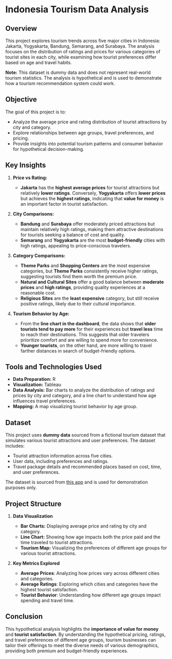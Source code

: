 # Indonesia Tourism Data Analysis

## Overview
This project explores tourism trends across five major cities in Indonesia: Jakarta, Yogyakarta, Bandung, Semarang, and Surabaya. The analysis focuses on the distribution of ratings and prices for various categories of tourist sites in each city, while examining how tourist preferences differ based on age and travel habits.

**Note:** This dataset is dummy data and does not represent real-world tourism statistics. The analysis is hypothetical and is used to demonstrate how a tourism recommendation system could work.

## Objective
The goal of this project is to:
- Analyze the average price and rating distribution of tourist attractions by city and category.
- Explore relationships between age groups, travel preferences, and pricing.
- Provide insights into potential tourism patterns and consumer behavior for hypothetical decision-making.

## Key Insights
1. **Price vs Rating:**
   - **Jakarta** has the **highest average prices** for tourist attractions but relatively **lower ratings**. Conversely, **Yogyakarta** offers **lower prices** but achieves the **highest ratings**, indicating that **value for money** is an important factor in tourist satisfaction.
   
2. **City Comparisons:**
   - **Bandung** and **Surabaya** offer moderately priced attractions but maintain relatively high ratings, making them attractive destinations for tourists seeking a balance of cost and quality.
   - **Semarang** and **Yogyakarta** are the most **budget-friendly** cities with high ratings, appealing to price-conscious travelers.

3. **Category Comparisons:**
   - **Theme Parks** and **Shopping Centers** are the most expensive categories, but **Theme Parks** consistently receive higher ratings, suggesting tourists find them worth the premium price.
   - **Natural and Cultural Sites** offer a good balance between **moderate prices** and **high ratings**, providing quality experiences at a reasonable cost.
   - **Religious Sites** are the **least expensive** category, but still receive positive ratings, likely due to their cultural importance.

4. **Tourism Behavior by Age:**
   - From the **line chart in the dashboard**, the data shows that **older tourists tend to pay more** for their experiences but **travel less** time to reach their destinations. This suggests that older travelers prioritize comfort and are willing to spend more for convenience.
   - **Younger tourists**, on the other hand, are more willing to travel farther distances in search of budget-friendly options.

## Tools and Technologies Used
- **Data Preparation:** R
- **Visualization:** Tableau
- **Data Analysis:** Bar charts to analyze the distribution of ratings and prices by city and category, and a line chart to understand how age influences travel preferences.
- **Mapping:** A map visualizing tourist behavior by age group.

## Dataset
This project uses **dummy data** sourced from a fictional tourism dataset that simulates various tourist attractions and user preferences. The dataset includes:
- Tourist attraction information across five cities.
- User data, including preferences and ratings.
- Travel package details and recommended places based on cost, time, and user preferences.

The dataset is sourced from [this app](https://github.com/AgungP88/getloc-apps) and is used for demonstration purposes only.

## Project Structure
1. **Data Visualization**
   - **Bar Charts:** Displaying average price and rating by city and category.
   - **Line Chart:** Showing how age impacts both the price paid and the time traveled to tourist attractions.
   - **Tourism Map:** Visualizing the preferences of different age groups for various tourist attractions.

2. **Key Metrics Explored**
   - **Average Prices**: Analyzing how prices vary across different cities and categories.
   - **Average Ratings**: Exploring which cities and categories have the highest tourist satisfaction.
   - **Tourist Behavior**: Understanding how different age groups impact spending and travel time.

## Conclusion
This hypothetical analysis highlights the **importance of value for money** and **tourist satisfaction**. By understanding the hypothetical pricing, ratings, and travel preferences of different age groups, tourism businesses can tailor their offerings to meet the diverse needs of various demographics, providing both premium and budget-friendly experiences.

